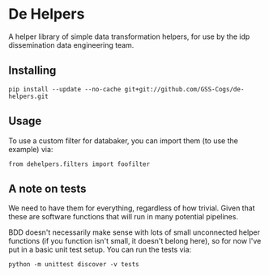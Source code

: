 # De Helpers

A helper library of simple data transformation helpers, for use by the idp dissemination data engineering team.

## Installing

`pip install --update --no-cache git+git://github.com/GSS-Cogs/de-helpers.git`

## Usage

To use a custom filter for databaker, you can import them (to use the example) via:

```
from dehelpers.filters import foofilter 
```

## A note on tests

We need to have them for everything, regardless of how trivial. Given that these are software functions that will run in many potential pipelines.

BDD doesn't necessarily make sense with lots of small unconnected helper functions (if you function isn't small, it doesn't belong here), so for now I've put in a basic unit test setup. You can run the tests via:

```
python -m unittest discover -v tests
```
